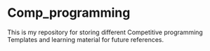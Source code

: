 # Comp_programming
This is my repository for storing different Competitive programming Templates and learning material for future references.
